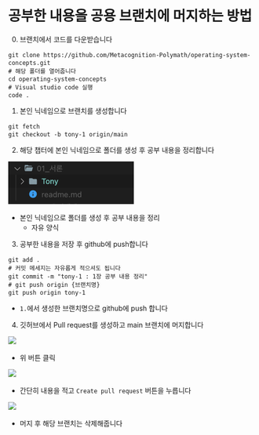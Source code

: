 # 공부한 내용을 공용 브랜치에 머지하는 방법

0. 브랜치에서 코드를 다운받습니다

```
git clone https://github.com/Metacognition-Polymath/operating-system-concepts.git
# 해당 폴더를 열어줍니다
cd operating-system-concepts
# Visual studio code 실행
code .
```

1. 본인 닉네임으로 브랜치를 생성합니다

```
git fetch
git checkout -b tony-1 origin/main
```

2. 해당 챕터에 본인 닉네임으로 폴더를 생성 후 공부 내용을 정리합니다

![본인닉네임폴더](../images/%EB%B3%B8%EC%9D%B8%EB%8B%89%EB%84%A4%EC%9E%84%ED%8F%B4%EB%8D%94.png)

- 본인 닉네임으로 폴더를 생성 후 공부 내용을 정리
  - 자유 양식

3. 공부한 내용을 저장 후 github에 push합니다

```
git add .
# 커밋 메세지는 자유롭게 적으셔도 됩니다
git commit -m "tony-1 : 1장 공부 내용 정리"
# git push origin {브랜치명}
git push origin tony-1
```

- `1.`에서 생성한 브랜치명으로 github에 push 합니다

4. 깃허브에서 Pull request를 생성하고 main 브랜치에 머지합니다

![](https://images.velog.io/images/gth1123/post/bca8b32d-0a2d-420c-b624-ee4115cff83e/image.png)

- 위 버튼 클릭

![](https://images.velog.io/images/gth1123/post/50d4ec2c-e2e4-42d3-a449-66674ed25ee3/image.png)

- 간단히 내용을 적고 `Create pull request` 버튼을 누릅니다

![](https://images.velog.io/images/gth1123/post/161dfcbb-ae61-47d6-a287-41f8edffa44a/image.png)

- 머지 후 해당 브랜치는 삭제해줍니다
